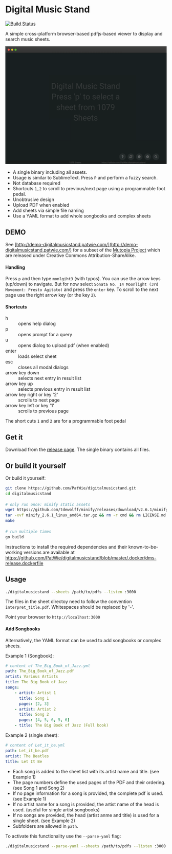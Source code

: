 # Digital Music Stand

[![Build Status](https://ci.patwie.com/api/badges/PatWie/digitalmusicstand/status.svg)](https://ci.patwie.com/PatWie/digitalmusicstand)

A simple cross-platform browser-based pdfjs-based viewer to display and search music sheets.

<img src="./.github/digitalmusicstand_001.gif" />

* A single binary including all assets.
* Usage is similar to SublimeText. Press `P` and perform a fuzzy search.
* Not database required
* Shortcuts `1,2` to scroll to previous/next page using a programmable foot pedal.
* Unobtrusive design
* Upload PDF when enabled
* Add sheets via simple file naming
* Use a YAML format to add whole songbooks and complex sheets

## DEMO

See [http://demo-digitalmusicstand.patwie.com/](http://demo-digitalmusicstand.patwie.com/) for a subset of the [Mutopia Project](https://www.mutopiaproject.org/) which are released under Creative Commons Attribution-ShareAlike.

#### Handling

Press `p` and then type `monlgiht3` (with typos).
You can use the arrow keys (up/down) to navigate. But for now select `Sonata No. 14 Moonlight (3rd Movement: Presto Agitato)` and press the `enter` key. To scroll to the next page use the right arrow key (or the key `2`).

#### Shortcuts

<dl>
  <dt>h</dt><dd> opens help dialog</dd>
  <dt>p</dt><dd> opens prompt for a query</dd>
  <dt>u</dt><dd> opens dialog to upload pdf (when enabled)</dd>
  <dt>enter</dt><dd> loads select sheet</dd>
  <dt>esc</dt><dd> closes all modal dialogs</dd>
  <dt>arrow key down</dt><dd> selects next entry in result list</dd>
  <dt>arrow key up</dt><dd> selects previous entry in result list</dd>
  <dt>arrow key right or key '2'</dt><dd> scrolls to next page</dd>
  <dt>arrow key left or key '1'</dt><dd> scrolls to previous page</dd>
</dl>

The short cuts `1` and `2` are for a programmable foot pedal

## Get it

Download from the [release page](https://github.com/PatWie/digitalmusicstand/releases). The single binary contains all files.

## Or build it yourself

Or build it yourself:

```bash
git clone https://github.com/PatWie/digitalmusicstand.git
cd digitalmusicstand

# only run once: minify static assets
wget https://github.com/tdewolff/minify/releases/download/v2.6.1/minify_2.6.1_linux_amd64.tar.gz
tar -xvf minify_2.6.1_linux_amd64.tar.gz && rm -r cmd && rm LICENSE.md
make

# run multiple times
go build
```

Instructions to install the required dependencies and their known-to-be-working versions are available at https://github.com/PatWie/digitalmusicstand/blob/master/.docker/dms-release.dockerfile

## Usage

```bash
./digitalmusicstand --sheets /path/to/pdfs --listen :3000
```

The files in the sheet directoy need to follow the convention `interpret_title.pdf`.
Whitespaces should be replaced by '-'.

Point your browser to `http://localhost:3000`

#### Add Songbooks

Alternatively, the YAML format can be used to add songbooks or complex sheets.

Example 1 (Songbook):
```yaml
# content of The_Big_Book_of_Jazz.yml
path: The_Big_Book_of_Jazz.pdf
artist: Various Artists
title: The Big Book of Jazz
songs:
    - artist: Artist 1
      title: Song 1
      pages: [2, 3]
    - artist: Artist 2
      title: Song 2
      pages: [4, 5, 6, 5, 6]
    - title: The Big Book of Jazz (Full book)
```

Example 2 (single sheet):
```yaml
# content of Let_it_be.yml
path: Let_it_be.pdf
artist: The Beatles
title: Let It Be
```
* Each song is added to the sheet list with its artist name and title. (see Example 1)
* The page numbers define the used pages of the PDF and their ordering. (see Song 1 and Song 2)
* If no page information for a song is provided, the complete pdf is used. (see Example 1)
* If no artist name for a song is provided, the artist name of the head is used. (useful for single artist songbooks)
* If no songs are provided, the head (artist anme and title) is used for a single sheet. (see Example 2)
* Subfolders are allowed in `path`.

To activate this functionality use the `--parse-yaml` flag:
```bash
./digitalmusicstand --parse-yaml --sheets /path/to/pdfs --listen :3000
```
